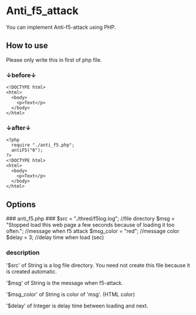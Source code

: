 # Anti_f5_attack
You can implement Anti-f5-attack using PHP.

<h2>How to use</h2>
Please only write this in first of php file.  

### ↓before↓ ###
    <!DOCTYPE html>
    <html>
      <body>
        <p>Text</p>
      </body>
    </html>
    
### ↓after↓ ###
    <?php
      require "./anti_f5.php";
      antiF5("0");
    ?>
    <!DOCTYPE html>
    <html>
      <body>
        <p>Text</p>
      </body>
    </html>
    
<h2>Options</h2>
### anti_f5.php ###
    $src = "./thred/f5log.log";		//file directory  
    $msg = "Stopped load this web page a few seconds because of loading it too often.";	//message when f5 attack  
    $msg_color = "red";	//message color  
    $delay = 3; //delay time when load (sec)  
  
### description ###
'$src' of String is a log file directory. You need not create this file because it is created automatic.  
  
'$msg' of String is the message when f5-attack.  
  
'$msg_color' of String is color of 'msg'. (HTML color)  
  
'$delay' of Integer is delay time between loading and next.

